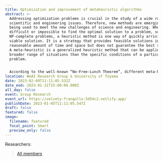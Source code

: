 ```yaml
---
title: Optimization and improvement of metaheuristic algorithms
abstract: >-
  Addressing optimization problems is crucial in the study of a wide range of
  scientific and engineering issues. Therefore, new methods are emerging and
  being used to meet the new challenges of science and engineering. When it is
  difficult or impossible to find the optimal solution to a problem, such as
  NP-complete problems, a heuristic method is one way of quickly arriving at a
  viable solution. It is a strategy that provides feasible solutions in a
  reasonable amount of time and space but does not guarantee the best solution.
  A meta-heuristic is a generalized heuristic method that can be applied to a
  broader range of situations than the specific conditions of a particular
  problem. 


  According to the well-known “No-Free-Lunch Theorem”, different meta-heuristic algorithms (MHAs) have corresponding advantages and disadvantages in addressing different optimization problems. Even so, much effort is still dedicated to creating algorithms that perform well on most problems. In recent decades, researchers appear to have concluded that maintaining a balance between exploitation and exploration is critical for improving MHAs’ performance. According to the latest definition of exploitation and exploration, the term “exploitation” refers to the idea of focusing the search process on promising areas of the solution space, whereas the ability of a search algorithm to discover a diverse array of solutions spread across different regions of the search space is emphasized by the term “exploration”. However, although new attempts to adjust the balance between exploitation and exploration are constantly being made, the issue of how to efficiently balance exploitation and exploration in algorithms remains a hot area of research. 
location: WeAI Research Group & University of Toyama
date: 2023-02-09T11:11:05.532Z
date_end: 2023-01-31T15:00:00.000Z
all_day: false
event: Group Research
event_url: https://velvety-frangollo-5d54c2.netlify.app/
publishDate: 2023-01-05T11:11:05.547Z
draft: false
featured: false
image:
  filename: featured
  focal_point: Smart
  preview_only: false
---
```

Researchers:

> [All members](https://velvety-frangollo-5d54c2.netlify.app/people/)